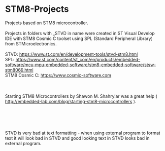 # STM8-Projects
Projects based on STM8 microcontroller.   
<br>
Projects in folders with _STVD in name were created in ST Visual Develop IDE with STM8 Cosmic C toolset using SPL (Standard Peripheral Library) from STMicroelectronics.   
<br>
STVD: https://www.st.com/en/development-tools/stvd-stm8.html   
SPL: https://www.st.com/content/st_com/en/products/embedded-software/mcu-mpu-embedded-software/stm8-embedded-software/stsw-stm8069.html   
STM8 Cosmic C: https://www.cosmic-software.com   
<br>
<br>
<br>
Starting STM8 Microcontrollers by Shawon M. Shahryiar was a great help ( http://embedded-lab.com/blog/starting-stm8-microcontrollers ). 
<br>
<br>
<br>
<br>
<br>
<br>
STVD is very bad at text formatting - when using external program to format text it will look bad in STVD and good looking text in STVD looks bad in external program.
